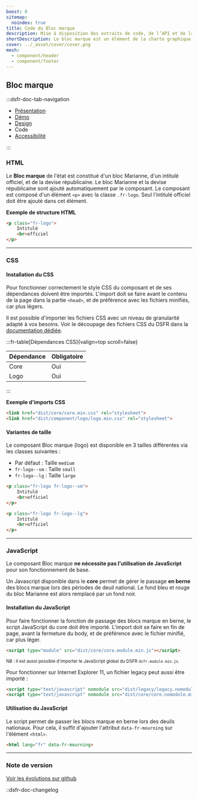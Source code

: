 ```yaml
---
boost: 0
sitemap:
  noindex: true
title: Code du Bloc marque
description: Mise à disposition des extraits de code, de l’API et de la documentation technique du composant Bloc marque.
shortDescription: Le bloc marque est un élément de la charte graphique de l'État français. Il est utilisé pour représenter l'identité visuelle de l'État.
cover: ../_asset/cover/cover.png
mesh:
  - component/header
  - component/footer
---
```


## Bloc marque

:::dsfr-doc-tab-navigation

- [Présentation](../index.md)
- [Démo](../demo/index.md)
- [Design](../design/index.md)
- Code
- [Accessibilité](../accessibility/index.md)

:::

### HTML

Le **Bloc marque** de l'état est constitué d'un bloc Marianne, d'un intitulé officiel, et de la devise républicaine. Le bloc Marianne et la devise républicaine sont ajouté automatiquement par le composant.
Le composant est composé d'un élément `<p>` avec la classe `.fr-logo`. Seul l'intitulé officiel doit être ajouté dans cet élément.

**Exemple de structure HTML**

```html
<p class="fr-logo">
    Intitulé
    <br>officiel
</p>
```

---

### CSS

#### Installation du CSS

Pour fonctionner correctement le style CSS du composant et de ses dépendances doivent être importés. L'import doit se faire avant le contenu de la page dans la partie `<head>`, et de préférence avec les fichiers minifiés, car plus légers.

Il est possible d'importer les fichiers CSS avec un niveau de granularité adapté à vos besoins. Voir le découpage des fichiers CSS du DSFR dans la [documentation dédiée](path:/getting-started/developer/get-started#les-css).

:::fr-table[Dépendances CSS]{valign=top scroll=false}

| Dépendance | Obligatoire |
|------------|-------------|
| Core       | Oui         |
| Logo       | Oui         |

:::

**Exemple d'imports CSS**

```html
<link href="dist/core/core.min.css" rel="stylesheet">
<link href="dist/component/logo/logo.min.css" rel="stylesheet">
```

#### Variantes de taille

Le composant Bloc marque (logo) est disponible en 3 tailles différentes via les classes suivantes :

- Par défaut : Taille `medium`
- `fr-logo--sm` : Taille `small`
- `fr-logo--lg` : Taille `large`

```html
<p class="fr-logo fr-logo--sm">
    Intitulé
    <br>officiel
</p>

<p class="fr-logo fr-logo--lg">
    Intitulé
    <br>officiel
</p>
```

---

### JavaScript

Le composant Bloc marque **ne nécessite pas l'utilisation de JavaScript** pour son fonctionnement de base.

Un Javascript disponible dans le **core** permet de gérer le passage **en berne** des blocs marque lors des périodes de deuil national. Le fond bleu et rouge du bloc Marianne est alors remplacé par un fond noir.

#### Installation du JavaScript

Pour faire fonctionner la fonction de passage des blocs marque en berne, le script JavaScript du core doit être importé. L'import doit se faire en fin de page, avant la fermeture du body, et de préférence avec le fichier minifié, car plus léger.

```html
<script type="module" src="dist/core/core.module.min.js"></script>
```

<small>NB : Il est aussi possible d'importer le JavaScript global du DSFR `dsfr.module.min.js`.</small>

Pour fonctionner sur Internet Explorer 11, un fichier legacy peut aussi être importé :

```html
<script type="text/javascript" nomodule src="dist/legacy/legacy.nomodule.min.js" ></script>
<script type="text/javascript" nomodule src="dist/core/core.nomodule.min.js"></script>
```

#### Utilisation du JavaScript

Le script permet de passer les blocs marque en berne lors des deuils nationaux. Pour cela, il suffit d'ajouter l'attribut `data-fr-mourning` sur l'élément `<html>`.

```html
<html lang="fr" data-fr-mourning>
```

---

### Note de version

[Voir les évolutions sur github](https://github.com/GouvernementFR/dsfr/pulls?q=is%3Apr+is%3Aclosed+is%3Amerged+logo+)

::dsfr-doc-changelog
